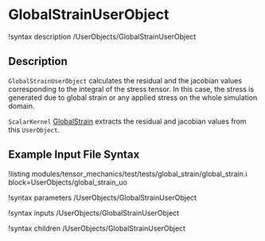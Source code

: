 # GlobalStrainUserObject

!syntax description /UserObjects/GlobalStrainUserObject

## Description

`GlobalStrainUserObject` calculates the residual and the jacobian values corresponding to the integral of the stress tensor. In this case, the stress is generated due to global strain or any applied stress on the whole simulation domain.

`ScalarKernel` [GlobalStrain](/ScalarKernels/GlobalStrain.md) extracts the residual and jacobian values from this `UserObject`.

## Example Input File Syntax

!listing modules/tensor_mechanics/test/tests/global_strain/global_strain.i block=UserObjects/global_strain_uo

!syntax parameters /UserObjects/GlobalStrainUserObject

!syntax inputs /UserObjects/GlobalStrainUserObject

!syntax children /UserObjects/GlobalStrainUserObject
